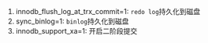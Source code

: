 1. innodb_flush_log_at_trx_commit=1: `redo log`持久化到磁盘
2. sync_binlog=1: `binlog`持久化到磁盘
3. innodb_support_xa=1: 开启二阶段提交